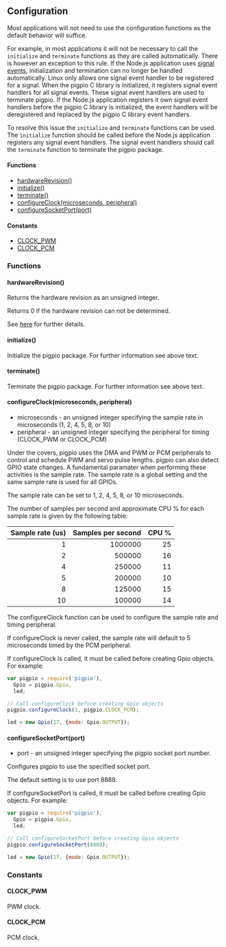 ## Configuration

Most applications will not need to use the configuration functions as the
default behavior will suffice.

For example, in most applications it will not be necessary to call the
`initialize` and `terminate` functions as they are called automatically.
There is however an exception to this rule. If the Node.js application uses
[signal events](https://nodejs.org/dist/latest/docs/api/process.html#process_signal_events),
initialization and termination can no longer be handled automatically. Linux
only allows one signal event handler to be registered for a signal. When the
pigpio C library is initialized, it registers signal event handlers for all
signal events. These signal event handlers are used to terminate pigpio.
If the Node.js application registers it own signal event handlers before the
pigpio C library is initialized, the event handlers will be deregistered and
replaced by the pigpio C library event handlers.

To resolve this issue the `initialize` and `terminate` functions can be used.
The `initialize` function should be called before the Node.js application
registers any signal event handlers. The signal event handlers should call the
`terminate` function to terminate the pigpio package.

#### Functions
  - [hardwareRevision()](https://github.com/fivdi/pigpio/blob/master/doc/configuration.md#hardwarerevision)
  - [initialize()](https://github.com/fivdi/pigpio/blob/master/doc/configuration.md#initialize)
  - [terminate()](https://github.com/fivdi/pigpio/blob/master/doc/configuration.md#terminate)
  - [configureClock(microseconds, peripheral)](https://github.com/fivdi/pigpio/blob/master/doc/configuration.md#configureclockmicroseconds-peripheral)
  - [configureSocketPort(port)](https://github.com/fivdi/pigpio/blob/master/doc/configuration.md#configuresocketportport)

#### Constants
  - [CLOCK_PWM](https://github.com/fivdi/pigpio/blob/master/doc/configuration.md#clock_pwm)
  - [CLOCK_PCM](https://github.com/fivdi/pigpio/blob/master/doc/configuration.md#clock_pcm)

### Functions

#### hardwareRevision()
Returns the hardware revision as an unsigned integer.

Returns 0 if the hardware revision can not be determined.

See [here](https://github.com/joan2937/pigpio#gpio) for further details.

#### initialize()
Initialize the pigpio package. For further information see above text.

#### terminate()
Terminate the pigpio package. For further information see above text.

#### configureClock(microseconds, peripheral)
- microseconds - an unsigned integer specifying the sample rate in microseconds (1, 2, 4, 5, 8, or 10)
- peripheral - an unsigned integer specifying the peripheral for timing (CLOCK_PWM or CLOCK_PCM)

Under the covers, pigpio uses the DMA and PWM or PCM peripherals to control
and schedule PWM and servo pulse lengths. pigpio can also detect GPIO state
changes. A fundamental paramater when performing these activities is the
sample rate. The sample rate is a global setting and the same sample rate is
used for all GPIOs.

The sample rate can be set to 1, 2, 4, 5, 8, or 10 microseconds.

The number of samples per second and approximate CPU % for each sample rate
is given by the following table:

Sample rate (us) | Samples per second | CPU % |
---: | ---: | ---: |
1 | 1000000 | 25 |
2 | 500000 | 16 |
4 | 250000 | 11 |
5 | 200000 | 10 |
8 | 125000 | 15 |
10 | 100000 | 14 |

The configureClock function can be used to configure the sample rate and timing
peripheral.

If configureClock is never called, the sample rate will default to 5
microseconds timed by the PCM peripheral.

If configureClock is called, it must be called before creating Gpio objects.
For example:

```js
var pigpio = require('pigpio'),
  Gpio = pigpio.Gpio,
  led;

// Call configureClock before creating Gpio objects
pigpio.configureClock(1, pigpio.CLOCK_PCM);

led = new Gpio(17, {mode: Gpio.OUTPUT});
```

#### configureSocketPort(port)
- port - an unsigned integer specifying the pigpio socket port number.

Configures pigpio to use the specified socket port.

The default setting is to use port 8888.

If configureSocketPort is called, it must be called before creating Gpio
objects. For example:

```js
var pigpio = require('pigpio'),
  Gpio = pigpio.Gpio,
  led;

// Call configureSocketPort before creating Gpio objects
pigpio.configureSocketPort(8889);

led = new Gpio(17, {mode: Gpio.OUTPUT});
```

### Constants

#### CLOCK_PWM
PWM clock.

#### CLOCK_PCM
PCM clock.

